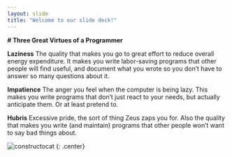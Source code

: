 ```yaml
---
layout: slide
title: "Welcome to our slide deck!"
---
```


**# Three Great Virtues of a Programmer**

**Laziness**
The quality that makes you go to great effort to reduce overall energy expenditure. It makes you write labor-saving programs that other people will find useful, and document what you wrote so you don’t have to answer so many questions about it.

**Impatience**
The anger you feel when the computer is being lazy. This makes you write programs that don’t just react to your needs, but actually anticipate them. Or at least pretend to.

**Hubris**
Excessive pride, the sort of thing Zeus zaps you for. Also the quality that makes you write (and maintain) programs that other people won’t want to say bad things about.

![constructocat](https://octodex.github.com/images/constructocat2.jpg)
{: .center}
